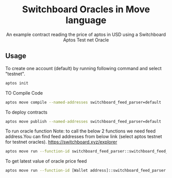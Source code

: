 <div align="center">


  <h1>Switchboard Oracles in Move language</h1>
  <p>An example contract reading the price of aptos in USD using a Switchboard Aptos Test net Oracle </p>
</div>

## Usage

To create one account (default) by running following command and select "testnet".

```bash
aptos init
```


TO Compile Code

```bash
aptos move compile --named-addresses switchboard_feed_parser=default
```

To deploy contracts
```bash
aptos move publish --named-addresses switchboard_feed_parser=default
```

To run oracle function 
Note: to call the below 2 functions we need feed address.You can find feed addresses from below link (select aptos testnet for testnet oracles).
https://switchboard.xyz/explorer
```bash
aptos move run --function-id switchboard_feed_parser::switchboard_feed_parser::log_aggregator_info --args address:[FEED_ADDRESS]
```
To get latest value of oracle price feed
```bash
aptos move run --function-id [Wallet address]::switchboard_feed_parser::get_latest_price --args address:[FEED_ADDRESS]
```


